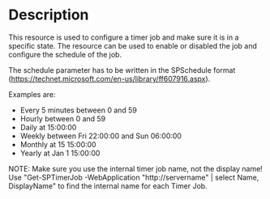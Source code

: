 # Description

This resource is used to configure a timer job and make sure it is in a
specific state. The resource can be used to enable or disabled the job and
configure the schedule of the job.

The schedule parameter has to be written in the SPSchedule format
(https://technet.microsoft.com/en-us/library/ff607916.aspx).

Examples are:

- Every 5 minutes between 0 and 59
- Hourly between 0 and 59
- Daily at 15:00:00
- Weekly between Fri 22:00:00 and Sun 06:00:00
- Monthly at 15 15:00:00
- Yearly at Jan 1 15:00:00

NOTE: Make sure you use the internal timer job name, not the display name! Use
"Get-SPTimerJob -WebApplication "http://servername" | select Name, DisplayName"
to find the internal name for each Timer Job.
